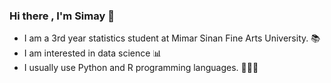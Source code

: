 ### Hi there , I'm Simay 👋


- I am a 3rd year statistics student at Mimar Sinan Fine Arts University. 📚
- I am interested in data science 📊
- I usually use Python and R programming languages. 👩🏻‍💻



